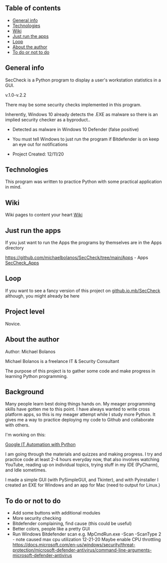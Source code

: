 ## Table of contents
* [General info](#general-info)
* [Technologies](#technologies)
* [Wiki](#wiki)
* [Just run the apps](#just-run-the-apps)
* [Loop](#Loop)
* [About the author](#about-the-author)
* [To do or not to do](#to-do-or-not-to-do)

## General info
SecCheck is a Python program to display a user's workstation statistics in a GUI.

v.1.0-v.2.2

There may be some security checks implemented in this program.

Inherently, Windows 10 already detects the .EXE as malware so there is an implied security checker as a byproduct..

- Detected as malware in Windows 10 Defender (false positive)
- You must tell Windows to just run the program if Bitdefender is on keep an eye out for notifications


- Project Created:  12/11/20


## Technologies
This program was written to practice Python with some practical application in mind.


## Wiki

Wiki pages to content your heart
[Wiki](https://github.com/michaelbolanos/SecCheck/wiki)



## Just run the apps
If you just want to run the Apps the programs by themselves are in the Apps directory

https://github.com/michaelbolanos/SecCheck/tree/main/Apps - Apps
[SecCheck_Apps](https://github.com/michaelbolanos/SecCheck/tree/main/Apps)

## Loop
If you want to see a fancy version of this project on
[github.io.mb/SecCheck](https://michaelbolanos.github.io/SecCheck/) although, you might already be here

## Project level 

Novice.

## About the author


Author:   Michael Bolanos

Michael Bolanos is a freelance IT & Security Consultant

The purpose of this project is to gather some code and make progress in learning Python programming.

## Background

Many people learn best doing things hands on.  My meager programming skills have gotten me to this point.  I have always wanted to write cross platform apps, so this is my meager attempt while I study more Python.  It gives me a way to practice deploying my code to Github and collaborate with others.

I'm working on this:

[Google IT Automation with Python](https://www.coursera.org/professional-certificates/google-it-automation)

I am going through the materials and quizzes and making progress.  I try and practice code at least 2-4 hours everyday now, that also involves watching YouTube, reading up on individual topics, trying stuff in my IDE (PyCharm), and Idle sometimes.  

I made a simple GUI (with PySimpleGUI, and Tkinter), and with Pyinstaller I created an EXE for Windows and an app for Mac (need to output for Linux.)

## To do or not to do

- Add some buttons with additional modules
- More security checking
- Bitdefender complaining, find cause (this could be useful)
- Better colors, people like a pretty GUI
- Run Windows Bitdefender scan e.g. MpCmdRun.exe -Scan -ScanType 2 - note caused max cpu utilization 12-21-20
Maybe enable CPU throttling https://docs.microsoft.com/en-us/windows/security/threat-protection/microsoft-defender-antivirus/command-line-arguments-microsoft-defender-antivirus

